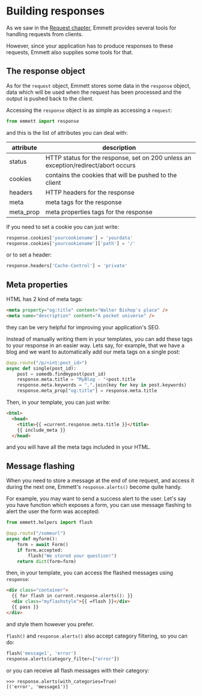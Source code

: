 Building responses
==================

As we saw in the [Request chapter](./request), Emmett provides several tools
for handling requests from clients.

However, since your application has to produce responses to these requests,
Emmett also supplies some tools for that.

The response object
-------------------
As for the `request` object, Emmett stores some data in the `response` object,
data which will be used when the request has been processed and the output
is pushed back to the client. 

Accessing the `response` object is as simple as accessing a `request`:

```python
from emmett import response
```

and this is the list of attributes you can deal with:

| attribute | description |
| --- | --- |
| status | HTTP status for the response, set on 200 unless an exception/redirect/abort occurs |
| cookies | contains the cookies that will be pushed to the client |
| headers | HTTP headers for the response |
| meta | meta tags for the response |
| meta_prop | meta properties tags for the response |

If you need to set a cookie you can just write:

```python
response.cookies['yourcookiename'] = 'yourdata'
response.cookies['yourcookiename']['path'] = '/'
```

or to set a header:

```python
response.headers['Cache-Control'] = 'private'
```

Meta properties
---------------
HTML has 2 kind of meta tags:

```html
<meta property="og:title" content="Walter Bishop's place" />
<meta name="description" content="A pocket universe" />
```

they can be very helpful for improving your application's SEO.

Instead of manually writing them in your templates, you can add these tags
to your response in an easier way. Lets say, for example, that we have a blog
and we want to automatically add our meta tags on a single post:

```python
@app.route("/p/<int:post_id>")
async def single(post_id):
    post = somedb.findmypost(post_id)
    response.meta.title = "MyBlog - "+post.title
    response.meta.keywords = ",".join(key for key in post.keywords)
    response.meta_prop["og:title"] = response.meta.title
```

Then, in your template, you can just write:

```html
<html>
  <head>
    <title>{{ =current.response.meta.title }}</title>
    {{ include_meta }}
  </head>
```

and you will have all the meta tags included in your HTML.

Message flashing
----------------

When you need to store a message at the end of one request, and access it
during the next one, Emmett's `response.alerts()` become quite handy.

For example, you may want to send a success alert to the user. Let's say 
you have function which exposes a form, you can use message flashing to
alert the user the form was accepted:

```python
from emmett.helpers import flash

@app.route("/someurl")
async def myform():
    form = await Form()
    if form.accepted:
        flash("We stored your question!")
    return dict(form=form)
```

then, in your template, you can access the flashed messages using `response`:

```html
<div class="container">
  {{ for flash in current.response.alerts(): }}
  <div class="myflashstyle">{{ =flash }}</div>
  {{ pass }}
</div>
```

and style them however you prefer.

`flash()` and `response.alerts()` also accept category filtering, so you can do:

```python
flash('message1', 'error')
response.alerts(category_filter=["error"])
``` 

or you can receive all flash messages with their category:

```
>>> response.alerts(with_categories=True)
[('error', 'message1')]
```
